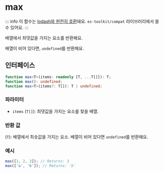 # max

::: info
이 함수는 [lodash와 완전히 호환](../../../compatibility.md)돼요. `es-toolkit/compat` 라이브러리에서 쓸 수 있어요.
:::

배열에서 최댓값을 가지는 요소를 반환해요.

배열이 비어 있다면, `undefined`를 반환해요.

## 인터페이스

```typescript
function max<T>(items: readonly [T, ...T[]]): T;
function max(): undefined;
function max<T>(items?: T[]): T | undefined;
```

### 파라미터

- `items` (`T[]`): 최댓값을 가지는 요소를 찾을 배열.

### 반환 값

(`T`): 배열에서 최솟값을 가지는 요소. 배열이 비어 있다면 `undefined`를 반환해요.

### 예시

```typescript
max([1, 2, 3]); // Returns: 3
max(['a', 'b']); // Returns: 'b'
```
